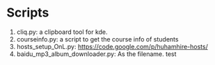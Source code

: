 Scripts
=======

1. cliq.py: a clipboard tool for kde.
2. courseinfo.py: a script to get the course info of students
3. hosts_setup_OnL.py: https://code.google.com/p/huhamhire-hosts/
4. baidu_mp3_album_downloader.py: As the filename.
test
